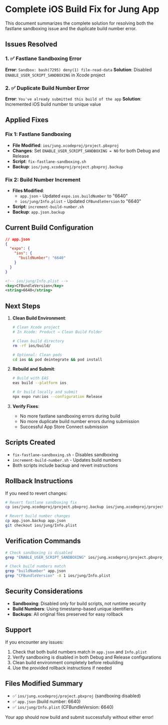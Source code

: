 # Complete iOS Build Fix for Jung App

This document summarizes the complete solution for resolving both the fastlane sandboxing issue and the duplicate build number error.

## Issues Resolved

### 1. ✅ Fastlane Sandboxing Error
**Error**: `Sandbox: bash(7295) deny(1) file-read-data`
**Solution**: Disabled `ENABLE_USER_SCRIPT_SANDBOXING` in Xcode project

### 2. ✅ Duplicate Build Number Error  
**Error**: `You've already submitted this build of the app`
**Solution**: Incremented iOS build number to unique value

## Applied Fixes

### Fix 1: Fastlane Sandboxing
- **File Modified**: `ios/jung.xcodeproj/project.pbxproj`
- **Changes**: Set `ENABLE_USER_SCRIPT_SANDBOXING = NO` for both Debug and Release
- **Script**: `fix-fastlane-sandboxing.sh`
- **Backup**: `ios/jung.xcodeproj/project.pbxproj.backup`

### Fix 2: Build Number Increment
- **Files Modified**: 
  - `app.json` - Updated `expo.ios.buildNumber` to "6640"
  - `ios/jung/Info.plist` - Updated `CFBundleVersion` to "6640"
- **Script**: `increment-build-number.sh`
- **Backup**: `app.json.backup`

## Current Build Configuration

```json
// app.json
{
  "expo": {
    "ios": {
      "buildNumber": "6640"
    }
  }
}
```

```xml
<!-- ios/jung/Info.plist -->
<key>CFBundleVersion</key>
<string>6640</string>
```

## Next Steps

1. **Clean Build Environment**:
   ```bash
   # Clean Xcode project
   # In Xcode: Product → Clean Build Folder
   
   # Clean build directory
   rm -rf ios/build/
   
   # Optional: Clean pods
   cd ios && pod deintegrate && pod install
   ```

2. **Rebuild and Submit**:
   ```bash
   # Build with EAS
   eas build --platform ios
   
   # Or build locally and submit
   npx expo run:ios --configuration Release
   ```

3. **Verify Fixes**:
   - No more fastlane sandboxing errors during build
   - No more duplicate build number errors during submission
   - Successful App Store Connect submission

## Scripts Created

- `fix-fastlane-sandboxing.sh` - Disables sandboxing
- `increment-build-number.sh` - Updates build numbers
- Both scripts include backup and revert instructions

## Rollback Instructions

If you need to revert changes:

```bash
# Revert fastlane sandboxing fix
cp ios/jung.xcodeproj/project.pbxproj.backup ios/jung.xcodeproj/project.pbxproj

# Revert build number changes
cp app.json.backup app.json
git checkout ios/jung/Info.plist
```

## Verification Commands

```bash
# Check sandboxing is disabled
grep "ENABLE_USER_SCRIPT_SANDBOXING" ios/jung.xcodeproj/project.pbxproj

# Check build numbers match
grep "buildNumber" app.json
grep "CFBundleVersion" -A 1 ios/jung/Info.plist
```

## Security Considerations

- **Sandboxing**: Disabled only for build scripts, not runtime security
- **Build Numbers**: Using timestamp-based unique identifiers
- **Backups**: All original files preserved for easy rollback

## Support

If you encounter any issues:

1. Check that both build numbers match in `app.json` and `Info.plist`
2. Verify sandboxing is disabled in both Debug and Release configurations
3. Clean build environment completely before rebuilding
4. Use the provided rollback instructions if needed

## Files Modified Summary

- ✅ `ios/jung.xcodeproj/project.pbxproj` (sandboxing disabled)
- ✅ `app.json` (build number: 6640)
- ✅ `ios/jung/Info.plist` (CFBundleVersion: 6640)

Your app should now build and submit successfully without either error!
